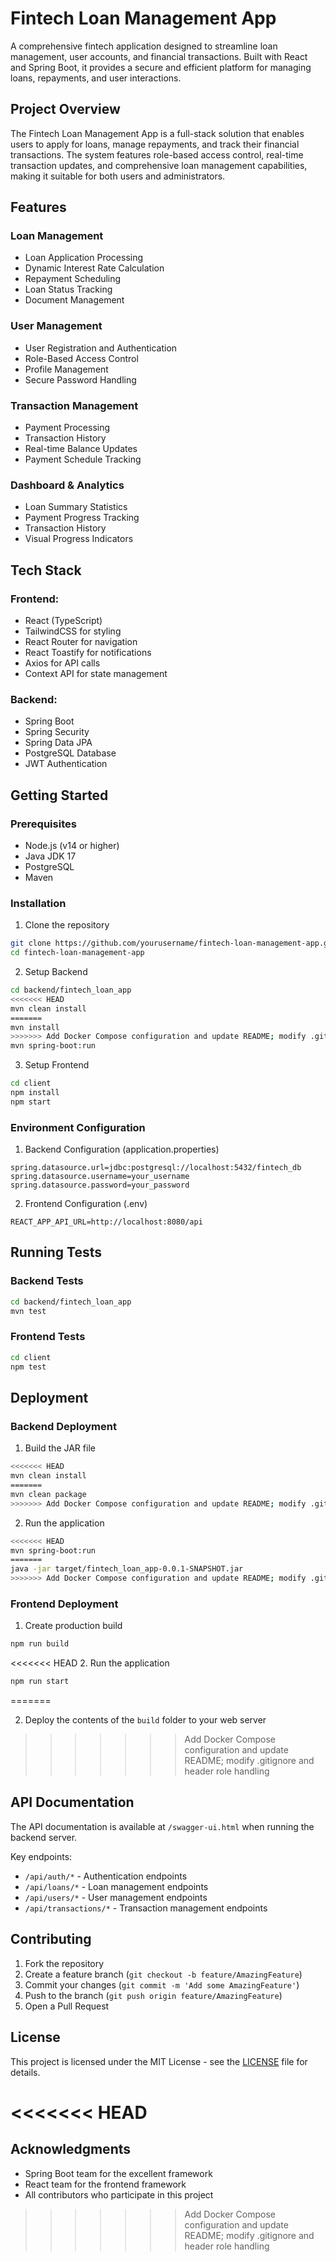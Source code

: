 # Fintech Loan Management App

A comprehensive fintech application designed to streamline loan management, user accounts, and financial transactions. Built with React and Spring Boot, it provides a secure and efficient platform for managing loans, repayments, and user interactions.

## Project Overview

The Fintech Loan Management App is a full-stack solution that enables users to apply for loans, manage repayments, and track their financial transactions. The system features role-based access control, real-time transaction updates, and comprehensive loan management capabilities, making it suitable for both users and administrators.

## Features

### Loan Management
- Loan Application Processing
- Dynamic Interest Rate Calculation
- Repayment Scheduling
- Loan Status Tracking
- Document Management

### User Management
- User Registration and Authentication
- Role-Based Access Control
- Profile Management
- Secure Password Handling

### Transaction Management
- Payment Processing
- Transaction History
- Real-time Balance Updates
- Payment Schedule Tracking

### Dashboard & Analytics
- Loan Summary Statistics
- Payment Progress Tracking
- Transaction History
- Visual Progress Indicators

## Tech Stack

### Frontend:
- React (TypeScript)
- TailwindCSS for styling
- React Router for navigation
- React Toastify for notifications
- Axios for API calls
- Context API for state management

### Backend:
- Spring Boot
- Spring Security
- Spring Data JPA
- PostgreSQL Database
- JWT Authentication

## Getting Started

### Prerequisites
- Node.js (v14 or higher)
- Java JDK 17
- PostgreSQL
- Maven

### Installation

1. Clone the repository
```bash
git clone https://github.com/yourusername/fintech-loan-management-app.git
cd fintech-loan-management-app
```

2. Setup Backend
```bash
cd backend/fintech_loan_app
<<<<<<< HEAD
mvn clean install
=======
mvn install
>>>>>>> Add Docker Compose configuration and update README; modify .gitignore and header role handling
mvn spring-boot:run
```

3. Setup Frontend
```bash
cd client
npm install
npm start
```

### Environment Configuration

1. Backend Configuration (application.properties)
```properties
spring.datasource.url=jdbc:postgresql://localhost:5432/fintech_db
spring.datasource.username=your_username
spring.datasource.password=your_password
```

2. Frontend Configuration (.env)
```env
REACT_APP_API_URL=http://localhost:8080/api
```

## Running Tests

### Backend Tests
```bash
cd backend/fintech_loan_app
mvn test
```

### Frontend Tests
```bash
cd client
npm test
```

## Deployment

### Backend Deployment
1. Build the JAR file
```bash
<<<<<<< HEAD
mvn clean install
=======
mvn clean package
>>>>>>> Add Docker Compose configuration and update README; modify .gitignore and header role handling
```

2. Run the application
```bash
<<<<<<< HEAD
mvn spring-boot:run
=======
java -jar target/fintech_loan_app-0.0.1-SNAPSHOT.jar
>>>>>>> Add Docker Compose configuration and update README; modify .gitignore and header role handling
```

### Frontend Deployment
1. Create production build
```bash
npm run build
```
<<<<<<< HEAD
2. Run the application
```bash
npm run start
```
=======

2. Deploy the contents of the `build` folder to your web server
>>>>>>> Add Docker Compose configuration and update README; modify .gitignore and header role handling

## API Documentation

The API documentation is available at `/swagger-ui.html` when running the backend server.

Key endpoints:
- `/api/auth/*` - Authentication endpoints
- `/api/loans/*` - Loan management endpoints
- `/api/users/*` - User management endpoints
- `/api/transactions/*` - Transaction management endpoints

## Contributing

1. Fork the repository
2. Create a feature branch (`git checkout -b feature/AmazingFeature`)
3. Commit your changes (`git commit -m 'Add some AmazingFeature'`)
4. Push to the branch (`git push origin feature/AmazingFeature`)
5. Open a Pull Request

## License

This project is licensed under the MIT License - see the [LICENSE](LICENSE) file for details.

<<<<<<< HEAD
=======
## Acknowledgments

- Spring Boot team for the excellent framework
- React team for the frontend framework
- All contributors who participate in this project
>>>>>>> Add Docker Compose configuration and update README; modify .gitignore and header role handling
